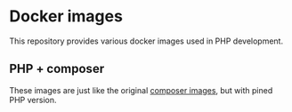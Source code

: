 # Docker images

This repository provides various docker images used in PHP development.

## PHP + composer

These images are just like the original [composer images](https://hub.docker.com/_/composer), but with pined PHP version.
